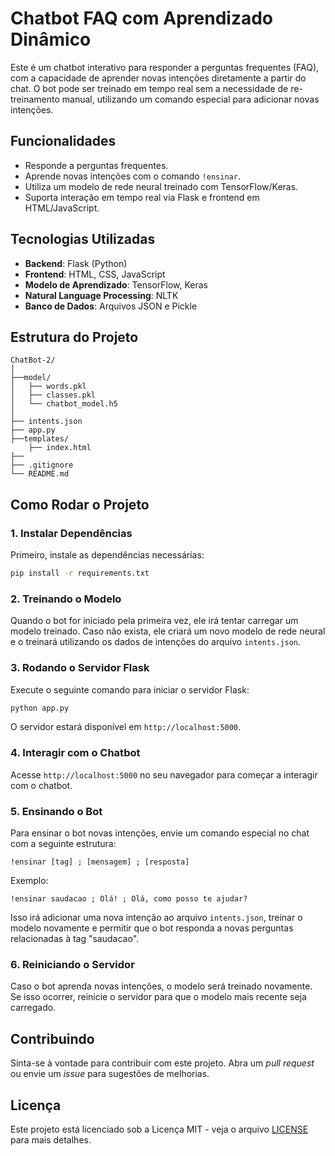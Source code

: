 
# Chatbot FAQ com Aprendizado Dinâmico

Este é um chatbot interativo para responder a perguntas frequentes (FAQ), com a capacidade de aprender novas intenções diretamente a partir do chat. O bot pode ser treinado em tempo real sem a necessidade de re-treinamento manual, utilizando um comando especial para adicionar novas intenções.

## Funcionalidades

- Responde a perguntas frequentes.
- Aprende novas intenções com o comando `!ensinar`.
- Utiliza um modelo de rede neural treinado com TensorFlow/Keras.
- Suporta interação em tempo real via Flask e frontend em HTML/JavaScript.
  
## Tecnologias Utilizadas

- **Backend**: Flask (Python)
- **Frontend**: HTML, CSS, JavaScript
- **Modelo de Aprendizado**: TensorFlow, Keras
- **Natural Language Processing**: NLTK
- **Banco de Dados**: Arquivos JSON e Pickle

## Estrutura do Projeto

```
ChatBot-2/
│
├──model/ 
│   ├── words.pkl   
│   ├── classes.pkl            
│   └── chatbot_model.h5        
│
├── intents.json        
├── app.py                 
├──templates/
    ├── index.html          
├──             
├── .gitignore                  
└── README.md                   
```

## Como Rodar o Projeto

### 1. Instalar Dependências

Primeiro, instale as dependências necessárias:

```bash
pip install -r requirements.txt
```

### 2. Treinando o Modelo

Quando o bot for iniciado pela primeira vez, ele irá tentar carregar um modelo treinado. Caso não exista, ele criará um novo modelo de rede neural e o treinará utilizando os dados de intenções do arquivo `intents.json`.

### 3. Rodando o Servidor Flask

Execute o seguinte comando para iniciar o servidor Flask:

```bash
python app.py
```

O servidor estará disponível em `http://localhost:5000`.

### 4. Interagir com o Chatbot

Acesse `http://localhost:5000` no seu navegador para começar a interagir com o chatbot.

### 5. Ensinando o Bot

Para ensinar o bot novas intenções, envie um comando especial no chat com a seguinte estrutura:

```
!ensinar [tag] ; [mensagem] ; [resposta]
```

Exemplo:

```
!ensinar saudacao ; Olá! ; Olá, como posso te ajudar?
```

Isso irá adicionar uma nova intenção ao arquivo `intents.json`, treinar o modelo novamente e permitir que o bot responda a novas perguntas relacionadas à tag "saudacao".

### 6. Reiniciando o Servidor

Caso o bot aprenda novas intenções, o modelo será treinado novamente. Se isso ocorrer, reinicie o servidor para que o modelo mais recente seja carregado.

## Contribuindo

Sinta-se à vontade para contribuir com este projeto. Abra um *pull request* ou envie um *issue* para sugestões de melhorias.

## Licença

Este projeto está licenciado sob a Licença MIT - veja o arquivo [LICENSE](LICENSE) para mais detalhes.

